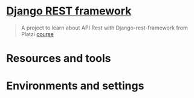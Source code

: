 # [Django REST framework](https://www.django-rest-framework.org/)
> A project to learn about API Rest with Django-rest-framework from Platzi [course](https://platzi.com/cursos/django-rest-framework/)

# Resources and tools

# Environments and settings
